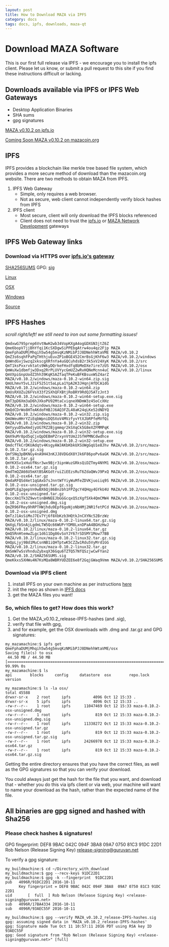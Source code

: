 ```yaml
---
layout: post
title: How to Download MAZA via IPFS
category: docs
tags: docs, ipfs, downloads, maza-qt
---
```


# Download MAZA Software

This is our first full release via IPFS - we encourage you to install the ipfs client. 
Please let us know, or submit a pull request to this site if you find these instructions difficult or lacking. 

## Downloads available via IPFS or IPFS Web Gateways
 * Desktop Application Binaries
 * SHA sums 
 * gpg signatures 

[MAZA v0.10.2 on ipfs.io](https://ipfs.io/ipfs/QmeFphaDUMjMhqih5w54g5mvqKzNMibPJJ8DNehhWtaVME)

[Coming Soon MAZA v0.10.2 on mazacoin.org](https://mazacoin.org/ipfs/QmeFphaDUMjMhqih5w54g5mvqKzNMibPJJ8DNehhWtaVME)

## IPFS 

IPFS provides a blockchain like merkle tree based file system, which provides a more secure method of download than the mazacoin.org website. 
There are two methods to obtain MAZA from IPFS. 


  1. IPFS Web Gateway
     - Simple, only requires a web browser. 
     - Not as secure, web client cannot independently verify block hashes from IPFS 
  2. IPFS client 
     - Most secure, client will only download the IPFS blocks referenced
     - Client does not need to trust the [ipfs.io](https://ipfs.io) or [MAZA Network Development](http://mazacoin.org) gateways
     
## IPFS Web Gateway links

### Download via HTTPS over [ipfs.io's gateway](https://ipfs.io)

[SHA256SUMS](https://ipfs.io/ipfs/QmeKkxs5XHWu4N7KsMQa8WBRYUDZEE6e8f2GqjGWaq9Vmm) GPG: [sig](https://ipfs.io/ipfs/QmSmW7wSsVhnduZybxqX36Gqu6TZTQ57NfQSzjwCwFYan2)

[Linux](https://ipfs.io/ipfs/QmWuXw1dbmfjw3Dxq2RrPLUVYycGmUZ2wRvHQNeMcnn4uC)

[OSX](https://ipfs.io/ipfs/QmT1ksPxxrvktats9WkyDQrkeFHxdfq8bMeDXe7ire7zUS)

[Windows](https://ipfs.io/ipfs/QmZ3s6sqhFPaPgTHthjuEuvZP1oBGE452CmrBsGjKhF6w3)

[Source](https://ipfs.io/ipfs/QmWndGvjSwzq2xkscgXRfnYa4uGQCuhdsB2r3k5xV24XyK)

## IPFS Hashes
*scroll right/left! we still need to iron out some formatting issues!*

```console
QmdxwG795prep6VvtNwH2wb34VopKXgA4ogGDXGN3jtZ6Z
Qme6bopV7jjBhYfqi1KcSXDgwSiPPEbgAtrw4ou4qz2Fjp MAZA
QmeFphaDUMjMhqih5w54g5mvqKzNMibPJJ8DNehhWtaVME MAZA/v0.10.2
QmZ3s6sqhFPaPgTHthjuEuvZP1oBGE452CmrBsGjKhF6w3 MAZA/v0.10.2/windows
QmWndGvjSwzq2xkscgXRfnYa4uGQCuhdsB2r3k5xV24XyK MAZA/v0.10.2/src
QmT1ksPxxrvktats9WkyDQrkeFHxdfq8bMeDXe7ire7zUS MAZA/v0.10.2/osx
QmWuXw1dbmfjw3Dxq2RrPLUVYycGmUZ2wRvHQNeMcnn4uC MAZA/v0.10.2/linux
QmVXpiGnpUodZ3hh39KqKSAZfaqTPeKuBFKBsuxWSZ4arZ MAZA/v0.10.2/windows/maza-0.10.2-win64.zip.sig
QmULhmvY5vLJ2iF5251t5aLpLa1YpA2K3JHqnjHfDCA1dG MAZA/v0.10.2/windows/maza-0.10.2-win64.zip
QmUsRXUZu26FVsX33f2SXhQFXBtjRoBRY9RdQJ5ATzJnt3 MAZA/v0.10.2/windows/maza-0.10.2-win64-setup.exe.sig
QmT3pD6Xm3aD6hJXkoPU92MtaCviqneXNDmW3z45oCcXHz MAZA/v0.10.2/windows/maza-0.10.2-win64-setup.exe
QmQdCDrWo8HTeAKdoFHBJJ6AQ3FZL48aK24qLKe52dNDYQ MAZA/v0.10.2/windows/maza-0.10.2-win32.zip.sig
QmUWeuHHrYZiEqbWpniDQ5XoV4MVzfyvYtXJbRPfeMVfQi MAZA/v0.10.2/windows/maza-0.10.2-win32.zip
QmYyyuD5wXmdjyUG7RZ2Bjgmmqr2kSXqCk5G8eXZFMMPqK MAZA/v0.10.2/windows/maza-0.10.2-win32-setup.exe.sig
QmX9uMr8pd5qCjxQpDEBmPZrxynVtUm2JSfHPMNCdwdhce MAZA/v0.10.2/windows/maza-0.10.2-win32-setup.exe
QmdcfTkCrDKUAdqtv4KsgyAWJAKbKbkUXSUWgGqU1e8Jhv MAZA/v0.10.2/src/maza-0.10.2.tar.gz.sig
QmfSNq3pBKNGy4nA9H43nKJJ8VDGdX8YJk6F86poPv6aGK MAZA/v0.10.2/src/maza-0.10.2.tar.gz
QmYKXSv1xHuUfNsr3wx9Bjr3ipnWuzGRksQiDZTmy4NYM1 MAZA/v0.10.2/osx/maza-0.10.2-osx64.tar.gz.sig
QmdTmQZA66U5mXtBSAKGdtruiZiEEzsRuT6ZdaQWvJ9PxQ MAZA/v0.10.2/osx/maza-0.10.2-osx64.tar.gz
QmdaRFQSd4et1qGAxb7sJnntWfYiyWuMfeZDVKjuoiiq9S MAZA/v0.10.2/osx/maza-0.10.2-osx-unsigned.tar.gz.sig
QmQPLEg2gepVn9wBX6Qj86Bnzbh1FPZgcY4QHqy4GYkU4U MAZA/v0.10.2/osx/maza-0.10.2-osx-unsigned.tar.gz
QmccXm1Tk3Z9wvtsnBHNEEJbGGGcqxQ5zXgf5Xk4QmCMW4 MAZA/v0.10.2/osx/maza-0.10.2-osx-unsigned.dmg.sig
QmZR96FRey9hRPTHWjhdu9Epf6goNjoNbHMj2NR1fetPCd MAZA/v0.10.2/osx/maza-0.10.2-osx-unsigned.dmg
QmTzJ1AsSiMoJ7Ev7Yj6f8XbKzb3HQtkJnCXYNc52BrzWz MAZA/v0.10.2/linux/maza-0.10.2-linux64.tar.gz.sig
QmXgLfbSnAjLgdmLTW5Qc66WUPrYDM8LxnDPaA4BGHzHwJ MAZA/v0.10.2/linux/maza-0.10.2-linux64.tar.gz
QmQ5RnHtemwZLgc1d611Dg86vSoYJY67rSDSMY1Mow77BB MAZA/v0.10.2/linux/maza-0.10.2-linux32.tar.gz.sig
QmQpLjyj9Bd1MuCsnNB1iQHTptwK5CZZw1Rdu5VyMrd1GG MAZA/v0.10.2/linux/maza-0.10.2-linux32.tar.gz
QmSmW7wSsVhnduZybxqX36Gqu6TZTQ57NfQSzjwCwFYan2 MAZA/v0.10.2/SHA256SUMS.sig
QmeKkxs5XHWu4N7KsMQa8WBRYUDZEE6e8f2GqjGWaq9Vmm MAZA/v0.10.2/SHA256SUMS
```

### Download via IPFS client 

 1. install IPFS on your own machine as per instructions [here](https://ipfs.io/docs/install/)
 2. init the repo as shown in [IPFS docs](https://ipfs.io/docs/getting-started/)
 3. get the MAZA files you want! 
 
### So, which files to get? How does this work?

 1. Get the MAZA_v0.10.2_release-IPFS-hashes (and .sig), 
 2. verify that file with gpg, 
 3. and for example, get the OSX downloads with .dmg and .tar.gz and GPG signatures:


```console
my_mazamachine:$ ipfs get QmeFphaDUMjMhqih5w54g5mvqKzNMibPJJ8DNehhWtaVME/osx
Saving file(s) to osx
 44.50 MB / 44.50 MB [==============================================================================================================================================]  99.99% 0s
my_mazamachine:$ ls
api        blocks     config     datastore  osx        repo.lock  version

my_mazamachine:$ ls -la osx/
total 45588
drwxr-sr-x    2 root     ipfs          4096 Oct 12 15:33 .
drwxr-sr-x    5 ipfs     ipfs          4096 Oct 12 15:33 ..
-rw-r--r--    1 root     ipfs      11047469 Oct 12 15:33 maza-0.10.2-osx-unsigned.dmg
-rw-r--r--    1 root     ipfs           819 Oct 12 15:33 maza-0.10.2-osx-unsigned.dmg.sig
-rw-r--r--    1 root     ipfs      11338272 Oct 12 15:33 maza-0.10.2-osx-unsigned.tar.gz
-rw-r--r--    1 root     ipfs           819 Oct 12 15:33 maza-0.10.2-osx-unsigned.tar.gz.sig
-rw-r--r--    1 root     ipfs      24266978 Oct 12 15:33 maza-0.10.2-osx64.tar.gz
-rw-r--r--    1 root     ipfs           819 Oct 12 15:33 maza-0.10.2-osx64.tar.gz.sig
```
Getting the entire directory ensures that you have the correct files, as well as the GPG signatures so that you can 
verify your download.

You could always just get the hash for the file that you want, and download that - whether you do this via 
ipfs client or via web, your machine will want to name your download as the hash, rather than the expected name of the file. 


## All binaries are gpg signed and hashed with Sha256
### Please check hashes & signatures!

GPG fingerprint: DEF8 9BAC 042C 094F 3BA8  09A7 0750 81C3 91DC 22D1
Rob Nelson (Release Signing Key) <release-signing@guruvan.net>

To verify a gpg signature:

```console
my_buildmachine:$ cd ~/Directory_with_download
my_buildmachine:$ gpg --recv-keys 91DC22D1
my_buildmachine:$ gpg -k --fingerprint  91DC22D1
pub   4096R/91DC22D1 2016-10-11
      Key fingerprint = DEF8 9BAC 042C 094F 3BA8  09A7 0750 81C3 91DC 22D1
uid       [  full  ] Rob Nelson (Release Signing Key) <release-signing@guruvan.net>
sub   4096R/17BA4334 2016-10-11
sub   4096R/93AEC55F 2016-10-11

my_buildmachine:$ gpg --verify MAZA_v0.10.2_release-IPFS-hashes.sig
gpg: assuming signed data in 'MAZA_v0.10.2_release-IPFS-hashes'
gpg: Signature made Tue Oct 11 10:57:11 2016 PDT using RSA key ID 93AEC55F
gpg: Good signature from "Rob Nelson (Release Signing Key) <release-signing@guruvan.net>" [full]
```

